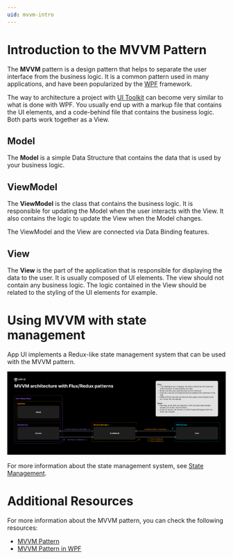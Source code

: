 ```yaml
---
uid: mvvm-intro
---
```


# Introduction to the MVVM Pattern

The **MVVM** pattern is a design pattern that helps to separate the user interface from the business logic.
It is a common pattern used in many applications, and have been popularized by
the [WPF](https://docs.microsoft.com/en-us/dotnet/desktop/wpf/overview/?view=netframeworkdesktop-4.8) framework.

The way to architecture a project with [UI Toolkit](xref:UIElements) can become very similar to what is done with WPF.
You usually end up with a markup file that contains the UI elements, and a code-behind file that contains the business logic.
Both parts work together as a View.

## Model

The **Model** is a simple Data Structure that contains the data that is used by your business logic.

## ViewModel

The **ViewModel** is the class that contains the business logic.
It is responsible for updating the Model when the user interacts with the View.
It also contains the logic to update the View when the Model changes.

The ViewModel and the View are connected via Data Binding features.

## View

The **View** is the part of the application that is responsible for displaying the data to the user.
It is usually composed of UI elements. The view should not contain any business logic. The logic contained in the View should be
related to the styling of the UI elements for example.

# Using MVVM with state management

App UI implements a Redux-like state management system that can be used with the MVVM pattern.

<p align="center">
 <img src="images/mvvm-redux.png" alt="MVVM with State Management">
</p>

For more information about the state management system, see [State Management](xref:state-management).

# Additional Resources

For more information about the MVVM pattern, you can check the following resources:
* [MVVM Pattern](https://en.wikipedia.org/wiki/Model%E2%80%93view%E2%80%93viewmodel)
* [MVVM Pattern in WPF](https://learn.microsoft.com/en-us/dotnet/desktop/wpf/introduction-to-wpf?view=netframeworkdesktop-4.8)
